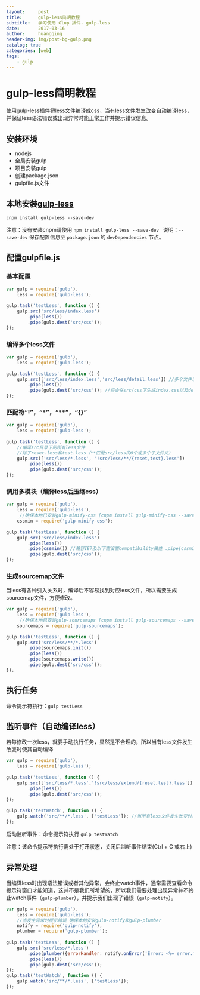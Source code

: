 ```yaml
---
layout:     post
title:      gulp-less简明教程
subtitle:   学习使用 Glup 插件- gulp-less
date:       2017-03-16
author:     huangqing
header-img: img/post-bg-gulp.png
catalog: true
categories: [web]
tags:
    - gulp
---
```


# gulp-less简明教程

使用gulp-less插件将less文件编译成css，当有less文件发生改变自动编译less，并保证less语法错误或出现异常时能正常工作并提示错误信息。

## 安装环境
+ nodejs
+ 全局安装gulp
+ 项目安装gulp
+ 创建package.json
+ gulpfile.js文件


## 本地安装[gulp-less](https://github.com/plus3network/gulp-less)

~~~
cnpm install gulp-less --save-dev
~~~

注意：没有安装cnpm请使用 `npm install gulp-less --save-dev `
说明：`--save-dev` 保存配置信息至 `package.json` 的 `devDependencies` 节点。

## 配置gulpfile.js

### 基本配置

~~~javascript
var gulp = require('gulp'),
    less = require('gulp-less');
 
gulp.task('testLess', function () {
    gulp.src('src/less/index.less')
        .pipe(less())
        .pipe(gulp.dest('src/css'));
});
~~~

### 编译多个less文件

~~~javascript
var gulp = require('gulp'),
    less = require('gulp-less');
 
gulp.task('testLess', function () {
    gulp.src(['src/less/index.less','src/less/detail.less']) //多个文件以数组形式传入
        .pipe(less())
        .pipe(gulp.dest('src/css')); //将会在src/css下生成index.css以及detail.css 
});
~~~

### 匹配符“!”，“*”，“**”，“{}”

~~~javascript
var gulp = require('gulp'),
    less = require('gulp-less');
 
gulp.task('testLess', function () {
    //编译src目录下的所有less文件
    //除了reset.less和test.less（**匹配src/less的0个或多个子文件夹）
    gulp.src(['src/less/*.less', '!src/less/**/{reset,test}.less']) 
        .pipe(less())
        .pipe(gulp.dest('src/css'));
});
~~~

### 调用多模块（编译less后压缩css）

~~~javascript
var gulp = require('gulp'),
    less = require('gulp-less'),
     //确保本地已安装gulp-minify-css [cnpm install gulp-minify-css --save-dev]
    cssmin = require('gulp-minify-css');
 
gulp.task('testLess', function () {
    gulp.src('src/less/index.less')
        .pipe(less())
        .pipe(cssmin()) //兼容IE7及以下需设置compatibility属性 .pipe(cssmin({compatibility: 'ie7'}))
        .pipe(gulp.dest('src/css'));
});
~~~

###  生成sourcemap文件

当less有各种引入关系时，编译后不容易找到对应less文件，所以需要生成sourcemap文件，方便修改。

~~~javascript
var gulp = require('gulp'),
    less = require('gulp-less'),
     //确保本地已安装gulp-sourcemaps [cnpm install gulp-sourcemaps --save-dev]
    sourcemaps = require('gulp-sourcemaps');
 
gulp.task('testLess', function () {
    gulp.src('src/less/**/*.less')
        .pipe(sourcemaps.init())
        .pipe(less())
        .pipe(sourcemaps.write())
        .pipe(gulp.dest('src/css'));
});
~~~

## 执行任务

命令提示符执行：`gulp testLess`

## 监听事件（自动编译less）

若每修改一次less，就要手动执行任务，显然是不合理的，所以当有less文件发生改变时使其自动编译

~~~javascript
var gulp = require('gulp'),
    less = require('gulp-less');
 
gulp.task('testLess', function () {
    gulp.src(['src/less/*.less','!src/less/extend/{reset,test}.less'])
        .pipe(less())
        .pipe(gulp.dest('src/css'));
});
 
gulp.task('testWatch', function () {
    gulp.watch('src/**/*.less', ['testLess']); //当所有less文件发生改变时，调用testLess任务
});
~~~

启动监听事件：命令提示符执行 `gulp testWatch`

注意：该命令提示符执行需处于打开状态，关闭后监听事件结束(Ctrl + C 或右上)

## 异常处理

当编译less时出现语法错误或者其他异常，会终止watch事件，通常需要查看命令提示符窗口才能知道，这并不是我们所希望的，所以我们需要处理出现异常并不终止watch事件（`gulp-plumber`），并提示我们出现了错误（`gulp-notify`）。

~~~javascript
var gulp = require('gulp'),
    less = require('gulp-less');
    //当发生异常时提示错误 确保本地安装gulp-notify和gulp-plumber
    notify = require('gulp-notify'),
    plumber = require('gulp-plumber');
 
gulp.task('testLess', function () {
    gulp.src('src/less/*.less')
        .pipe(plumber({errorHandler: notify.onError('Error: <%= error.message %>')}))
        .pipe(less())
        .pipe(gulp.dest('src/css'));
});
gulp.task('testWatch', function () {
    gulp.watch('src/**/*.less', ['testLess']);
});
~~~